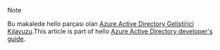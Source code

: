 > [!NOTE]
> <span data-ttu-id="ec783-101">Bu makalede hello parçası olan [Azure Active Directory Geliştirici Kılavuzu](../articles/active-directory/develop/active-directory-developers-guide.md).</span><span class="sxs-lookup"><span data-stu-id="ec783-101">This article is part of hello [Azure Active Directory developer's guide](../articles/active-directory/develop/active-directory-developers-guide.md).</span></span>
>
>
